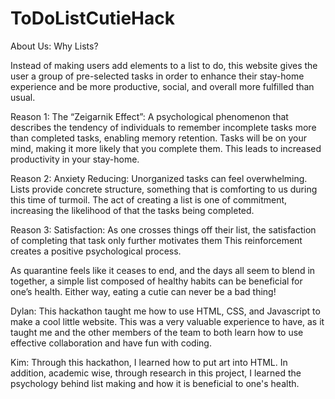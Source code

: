 # ToDoListCutieHack
About Us:
Why Lists?

Instead of making users add elements to a list to do, this website gives the user a group of pre-selected tasks in order to enhance their stay-home experience and be more productive, social, and overall more fulfilled than usual.

Reason 1: The “Zeigarnik Effect”: A psychological phenomenon that describes the tendency of individuals to remember incomplete tasks more than completed tasks, enabling memory retention. Tasks will be on your mind, making it more likely that you complete them. This leads to increased productivity in your stay-home.

Reason 2: Anxiety Reducing: Unorganized tasks can feel overwhelming. Lists provide concrete structure, something that is comforting to us during this time of turmoil. The act of creating a list is one of commitment, increasing the likelihood of that the tasks being completed.

Reason 3: Satisfaction: As one crosses things off their list, the satisfaction of completing that task only further motivates them  This reinforcement creates a positive psychological process.

As quarantine feels like it ceases to end, and the days all seem to blend in together, a simple list composed of healthy habits can be beneficial for one’s health. Either way, eating a cutie can never be a bad thing! 

Dylan: This hackathon taught me how to use HTML, CSS, and Javascript to make a cool little website. This was a very valuable experience to have, as it taught me and the other members of the team to both learn how to use effective collaboration and have fun with coding.

Kim: Through this hackathon, I learned how to put art into HTML. In addition, academic wise, through research in this project, I learned the psychology behind list making and how it is beneficial to one's health.
